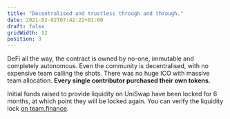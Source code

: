 ```yaml
---
title: "Decentralised and trustless through and through."
date: 2021-02-02T07:42:22+01:00
draft: false
gridWidth: 12
position: 3
---
```


DeFi all the way, the contract is owned by no-one, immutable and completely autonomous. Even the community is decentralised, 
with no expensive team calling the shots. There was no huge ICO with massive team allocation. 
**Every single contributor purchased their own tokens.**

Initial funds raised to provide liquidity on UniSwap have been locked for 6 months, at which point they will be locked again. 
You can verify the liquidity lock <a target="_blank" href="https://team.finance/view-coin/0x13572851103bEd49FF743AF4C4BB5ace88B22E2F?name=r3fi.finance&symbol=R3FI">on team.finance</a>.
